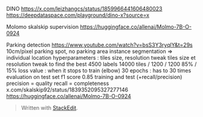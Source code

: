 DINO
https://x.com/leizhangcs/status/1859966441606480023
https://deepdataspace.com/playground/dino-x?source=x

Molomo skalskip supervision
https://huggingface.co/allenai/Molmo-7B-O-0924

Parking detection
https://www.youtube.com/watch?v=bsS3Y3ryqlY&t=29s
10cm/pixel
parking spot, no parking area
instance segmentation => individual location
hyperparameters : tiles size, resolution
tweak tiles size et resolution
tweak to find the best
4500 labels
14000 tiles / 1200 / 1200
85% / 15%
loss value : when it stops to train (elbow)
30 epochs : has to 30 times
evaluation on test set
f1 score 0.85 training and test (+recall/precision)
precision = quality
recall = completeness
x.com/skalskip92/status/1839352095327277146
https://huggingface.co/allenai/Molmo-7B-O-0924

> Written with [StackEdit](https://stackedit.io/).
<!--stackedit_data:
eyJoaXN0b3J5IjpbLTEzMjgzNzYyNjddfQ==
-->